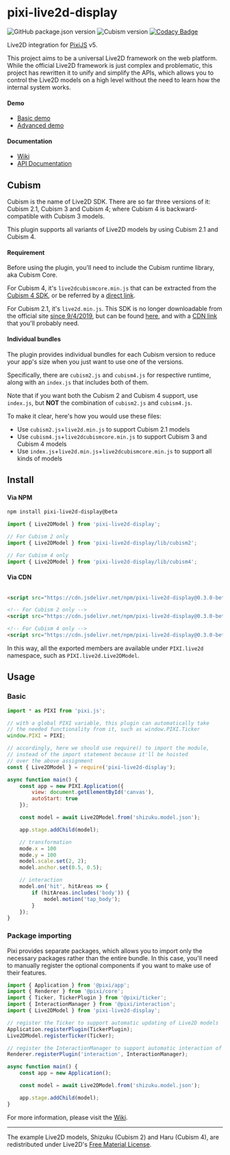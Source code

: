 # pixi-live2d-display

![GitHub package.json version](https://img.shields.io/github/package-json/v/guansss/pixi-live2d-display?style=flat-square)
![Cubism version](https://img.shields.io/badge/Cubism-all-ff69b4?style=flat-square)
[![Codacy Badge](https://img.shields.io/codacy/grade/815a5e1399b74441a2203b7c7b4861c0?style=flat-square&logo=codacy)](https://www.codacy.com/manual/guansss/pixi-live2d-display?utm_source=github.com&amp;utm_medium=referral&amp;utm_content=guansss/pixi-live2d-display&amp;utm_campaign=Badge_Grade)

Live2D integration for [PixiJS](https://github.com/pixijs/pixi.js) v5.

This project aims to be a universal Live2D framework on the web platform. While the official Live2D framework is just
complex and problematic, this project has rewritten it to unify and simplify the APIs, which allows you to control the
Live2D models on a high level without the need to learn how the internal system works.

#### Demo

- [Basic demo](https://codepen.io/guansss/pen/oNzoNoz/left?editors=1010)
- [Advanced demo](https://codepen.io/guansss/pen/KKgXBOP/left?editors=0010)

#### Documentation

- [Wiki](https://github.com/guansss/pixi-live2d-display/wiki)
- [API Documentation](https://guansss.github.io/pixi-live2d-display/)

## Cubism

Cubism is the name of Live2D SDK. There are so far three versions of it: Cubism 2.1, Cubism 3 and Cubism 4; where Cubism
4 is backward-compatible with Cubism 3 models.

This plugin supports all variants of Live2D models by using Cubism 2.1 and Cubism 4.

#### Requirement

Before using the plugin, you'll need to include the Cubism runtime library, aka Cubism Core.

For Cubism 4, it's `live2dcubismcore.min.js` that can be extracted from
the [Cubism 4 SDK](https://www.live2d.com/download/cubism-sdk/download-web/), or be referred by
a [direct link](https://cubism.live2d.com/sdk-web/cubismcore/live2dcubismcore.min.js).

For Cubism 2.1, it's `live2d.min.js`. This SDK is no longer downloadable from the official
site [since 9/4/2019](https://help.live2d.com/en/other/other_20/), but can be
found [here](https://github.com/dylanNew/live2d/tree/master/webgl/Live2D/lib), and with
a [CDN link](http://cdn.jsdelivr.net/gh/dylanNew/live2d/webgl/Live2D/lib/live2d.min.js) that you'll probably need.

#### Individual bundles

The plugin provides individual bundles for each Cubism version to reduce your app's size when you just want to use one
of the versions.

Specifically, there are `cubism2.js` and `cubism4.js` for respective runtime, along with an `index.js` that includes
both of them.

Note that if you want both the Cubism 2 and Cubism 4 support, use `index.js`, but **NOT** the combination
of `cubism2.js` and `cubism4.js`.

To make it clear, here's how you would use these files:

- Use `cubism2.js`+`live2d.min.js` to support Cubism 2.1 models
- Use `cubism4.js`+`live2dcubismcore.min.js` to support Cubism 3 and Cubism 4 models
- Use `index.js`+`live2d.min.js`+`live2dcubismcore.min.js` to support all kinds of models

## Install

#### Via NPM

```sh
npm install pixi-live2d-display@beta
```

```js
import { Live2DModel } from 'pixi-live2d-display';

// For Cubism 2 only
import { Live2DModel } from 'pixi-live2d-display/lib/cubism2';

// For Cubism 4 only
import { Live2DModel } from 'pixi-live2d-display/lib/cubism4';
```

#### Via CDN

```html

<script src="https://cdn.jsdelivr.net/npm/pixi-live2d-display@0.3.0-beta.1/dist/index.min.js"></script>

<!-- For Cubism 2 only -->
<script src="https://cdn.jsdelivr.net/npm/pixi-live2d-display@0.3.0-beta.1/dist/cubism2.min.js"></script>

<!-- For Cubism 4 only -->
<script src="https://cdn.jsdelivr.net/npm/pixi-live2d-display@0.3.0-beta.1/dist/cubism4.min.js"></script>
```

In this way, all the exported members are available under `PIXI.live2d` namespace, such as `PIXI.live2d.Live2DModel`.

## Usage

### Basic

```javascript
import * as PIXI from 'pixi.js';

// with a global PIXI variable, this plugin can automatically take
// the needed functionality from it, such as window.PIXI.Ticker
window.PIXI = PIXI;

// accordingly, here we should use require() to import the module,
// instead of the import statement because it'll be hoisted
// over the above assignment 
const { Live2DModel } = require('pixi-live2d-display');

async function main() {
    const app = new PIXI.Application({
        view: document.getElementById('canvas'),
        autoStart: true
    });

    const model = await Live2DModel.from('shizuku.model.json');

    app.stage.addChild(model);

    // transformation
    mode.x = 100
    mode.y = 100
    model.scale.set(2, 2);
    model.anchor.set(0.5, 0.5);

    // interaction
    model.on('hit', hitAreas => {
        if (hitAreas.includes('body')) {
            model.motion('tap_body');
        }
    });
}
```

### Package importing

Pixi provides separate packages, which allows you to import only the necessary packages rather than the entire bundle.
In this case, you'll need to manually register the optional components if you want to make use of their features.

```javascript
import { Application } from '@pixi/app';
import { Renderer } from '@pixi/core';
import { Ticker, TickerPlugin } from '@pixi/ticker';
import { InteractionManager } from '@pixi/interaction';
import { Live2DModel } from 'pixi-live2d-display';

// register the Ticker to support automatic updating of Live2D models
Application.registerPlugin(TickerPlugin);
Live2DModel.registerTicker(Ticker);

// register the InteractionManager to support automatic interaction of Live2D models
Renderer.registerPlugin('interaction', InteractionManager);

async function main() {
    const app = new Application();

    const model = await Live2DModel.from('shizuku.model.json');

    app.stage.addChild(model);
}
```

For more information, please visit the [Wiki](https://github.com/guansss/pixi-live2d-display/wiki).

---

The example Live2D models, Shizuku (Cubism 2) and Haru (Cubism 4), are redistributed under
Live2D's [Free Material License](https://www.live2d.com/eula/live2d-free-material-license-agreement_en.html).
